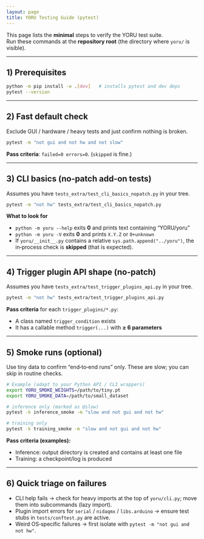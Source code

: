 ```yaml
---
layout: page
title: YORU Testing Guide (pytest)
---
```




This page lists the **minimal** steps to verify the YORU test suite.  
Run these commands at the **repository root** (the directory where `yoru/` is visible).

---

## 1) Prerequisites
```bash
python -m pip install -e .[dev]   # installs pytest and dev deps
pytest --version
```

---

## 2) Fast default check
Exclude GUI / hardware / heavy tests and just confirm nothing is broken.

```bash
pytest -m "not gui and not hw and not slow"
```

**Pass criteria**: `failed=0 errors=0`. (`skipped` is fine.)

---

## 3) CLI basics (no‑patch add‑on tests)
Assumes you have `tests_extra/test_cli_basics_nopatch.py` in your tree.

```bash
pytest -m "not hw" tests_extra/test_cli_basics_nopatch.py
```
**What to look for**
- `python -m yoru --help` exits **0** and prints text containing “YORU/yoru”
- `python -m yoru -V` exits **0** and prints `X.Y.Z` or `0+unknown`
- If `yoru/__init__.py` contains a relative `sys.path.append("../yoru")`, the in‑process check is **skipped** (that is expected).

---

## 4) Trigger plugin API shape (no‑patch)
Assumes you have `tests_extra/test_trigger_plugins_api.py` in your tree.

```bash
pytest -m "not hw" tests_extra/test_trigger_plugins_api.py
```
**Pass criteria** for each `trigger_plugins/*.py`:
- A class named `trigger_condition` exists
- It has a callable method `trigger(...)` with **≥ 6 parameters**

---

## 5) Smoke runs (optional)
Use tiny data to confirm “end‑to‑end runs” only. These are slow; you can skip in routine checks.

```bash
# Example (adapt to your Python API / CLI wrappers)
export YORU_SMOKE_WEIGHTS=/path/to/tiny.pt
export YORU_SMOKE_DATA=/path/to/small_dataset

# inference only (marked as @slow)
pytest -k inference_smoke -m "slow and not gui and not hw"

# training only
pytest -k training_smoke -m "slow and not gui and not hw"
```

**Pass criteria (examples):**
- Inference: output directory is created and contains at least one file
- Training: a checkpoint/log is produced

---

## 6) Quick triage on failures
- CLI help fails → check for heavy imports at the top of `yoru/cli.py`; move them into subcommands (lazy import).
- Plugin import errors for `serial` / `nidaqmx` / `libs.arduino` → ensure test stubs in `tests/conftest.py` are active.
- Weird OS‑specific failures → first isolate with `pytest -m "not gui and not hw"`.
